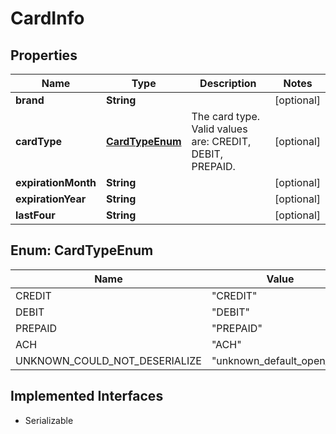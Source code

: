

# CardInfo


## Properties

| Name | Type | Description | Notes |
|------------ | ------------- | ------------- | -------------|
|**brand** | **String** |  |  [optional] |
|**cardType** | [**CardTypeEnum**](#CardTypeEnum) | The card type. Valid values are: CREDIT, DEBIT, PREPAID. |  [optional] |
|**expirationMonth** | **String** |  |  [optional] |
|**expirationYear** | **String** |  |  [optional] |
|**lastFour** | **String** |  |  [optional] |



## Enum: CardTypeEnum

| Name | Value |
|---- | -----|
| CREDIT | &quot;CREDIT&quot; |
| DEBIT | &quot;DEBIT&quot; |
| PREPAID | &quot;PREPAID&quot; |
| ACH | &quot;ACH&quot; |
| UNKNOWN_COULD_NOT_DESERIALIZE | &quot;unknown_default_open_api&quot; |


## Implemented Interfaces

* Serializable

